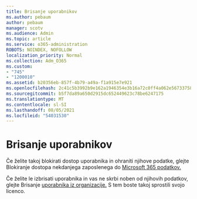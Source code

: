 ```yaml
---
title: Brisanje uporabnikov
ms.author: pebaum
author: pebaum
manager: scotv
ms.audience: Admin
ms.topic: article
ms.service: o365-administration
ROBOTS: NOINDEX, NOFOLLOW
localization_priority: Normal
ms.collection: Adm_O365
ms.custom:
- "745"
- "1200010"
ms.assetid: b20356eb-857f-4b79-a49a-f1a915e7e921
ms.openlocfilehash: 2c41c5b3992b9e162a1946354e3b16a72c0ff4a062e56733758f5a888231b866
ms.sourcegitcommit: b5f7da89a650d2915dc652449623c78be6247175
ms.translationtype: MT
ms.contentlocale: sl-SI
ms.lasthandoff: 08/05/2021
ms.locfileid: "54031530"
---
```

# <a name="deleting-users"></a>Brisanje uporabnikov

Če želite takoj blokirati dostop uporabnika in ohraniti njihove podatke, glejte Blokiranje dostopa nekdanjega zaposlenega do [Microsoft 365 podatkov.](https://docs.microsoft.com/microsoft-365/admin/add-users/remove-former-employee#block-a-former-employees-access-to-microsoft-365-data)
  
Če želite le izbrisati uporabnika in vas ne skrbi noben od njihovih podatkov, glejte Brisanje [uporabnika iz organizacije.](https://docs.microsoft.com/microsoft-365/admin/add-users/delete-a-user) S tem boste takoj sprostili svojo licenco.
  